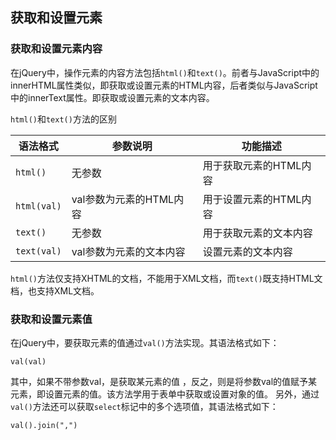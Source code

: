 ## 获取和设置元素

### 获取和设置元素内容

在jQuery中，操作元素的内容方法包括`html()`和`text()`。前者与JavaScript中的innerHTML属性类似，即获取或设置元素的HTML内容，后者类似与JavaScript中的innerText属性。即获取或设置元素的文本内容。

`html()`和`text()`方法的区别

|语法格式|参数说明|功能描述|
|---|---|---|
|`html()`|无参数|用于获取元素的HTML内容|
|`html(val)`|val参数为元素的HTML内容|用于设置元素的HTML内容|
|`text()`|无参数|用于获取元素的文本内容|
|`text(val)`|val参数为元素的文本内容|设置元素的文本内容|

`html()`方法仅支持XHTML的文档，不能用于XML文档，而`text()`既支持HTML文档，也支持XML文档。


### 获取和设置元素值

在jQuery中，要获取元素的值通过`val()`方法实现。其语法格式如下：
```jquery
val(val)
```
其中，如果不带参数val，是获取某元素的值 ，反之，则是将参数val的值赋予某元素，即设置元素的值。该方法学用于表单中获取或设置对象的值。
另外，通过`val()`方法还可以获取`select`标记中的多个选项值，其语法格式如下：
```jquery
val().join(",")
```
